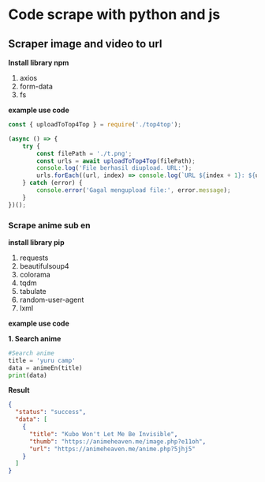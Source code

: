 # Code scrape with python and js 

## Scraper image and video to url 

__Install library npm__

1. axios
2. form-data
3. fs

__example use code__
```javascript
const { uploadToTop4Top } = require('./top4top');

(async () => {
    try {
        const filePath = './t.png';
        const urls = await uploadToTop4Top(filePath);
        console.log('File berhasil diupload. URL:');
        urls.forEach((url, index) => console.log(`URL ${index + 1}: ${url}`));
    } catch (error) {
        console.error('Gagal mengupload file:', error.message);
    }
})();

```
### Scrape anime sub en 

__install library pip__
1. requests
2. beautifulsoup4
3. colorama
4. tqdm
5. tabulate
6. random-user-agent
7. lxml

__example use code__

**1. Search anime**
```python
#Search anime
title = 'yuru camp'
data = animeEn(title)
print(data)
```
__Result__
```json
{
  "status": "success",
  "data": [
    {
      "title": "Kubo Won't Let Me Be Invisible",
      "thumb": "https://animeheaven.me/image.php?e11oh",
      "url": "https://animeheaven.me/anime.php?5jhj5"
    }
  ]
}
```
